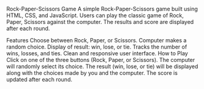 Rock-Paper-Scissors Game
A simple Rock-Paper-Scissors game built using HTML, CSS, and JavaScript. 
Users can play the classic game of Rock, Paper, Scissors against the computer. 
The results and score are displayed after each round.

Features
Choose between Rock, Paper, or Scissors.
Computer makes a random choice.
Display of result: win, lose, or tie.
Tracks the number of wins, losses, and ties.
Clean and responsive user interface.
How to Play
Click on one of the three buttons (Rock, Paper, or Scissors).
The computer will randomly select its choice.
The result (win, lose, or tie) will be displayed along with the choices made by you and the computer.
The score is updated after each round.

